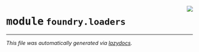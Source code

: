 <!-- markdownlint-disable -->

<a href="https://github.com/MLMI2-CSSI/foundry/tree/main/foundry/loaders/__init__.py"><img align="right" style="float:right;" src="https://img.shields.io/badge/-source-cccccc?style=flat-square"></a>

# <kbd>module</kbd> `foundry.loaders`








---

_This file was automatically generated via [lazydocs](https://github.com/ml-tooling/lazydocs)._
